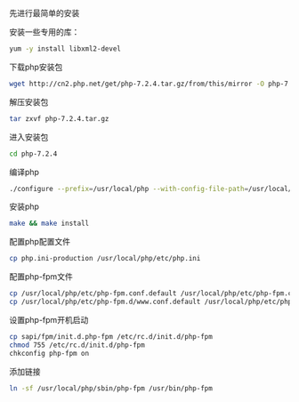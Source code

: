 先进行最简单的安装

安装一些专用的库：
```bash
yum -y install libxml2-devel
```

下载php安装包
```bash
wget http://cn2.php.net/get/php-7.2.4.tar.gz/from/this/mirror -O php-7.2.4.tar.gz
```

解压安装包
```bash
tar zxvf php-7.2.4.tar.gz
```

进入安装包
```bash
cd php-7.2.4
```

编译php
```bash
./configure --prefix=/usr/local/php --with-config-file-path=/usr/local/php/etc --enable-fpm
```

安装php
```bash
make && make install
```

配置php配置文件
```bash
cp php.ini-production /usr/local/php/etc/php.ini
```

配置php-fpm文件
```bash
cp /usr/local/php/etc/php-fpm.conf.default /usr/local/php/etc/php-fpm.conf
cp /usr/local/php/etc/php-fpm.d/www.conf.default /usr/local/php/etc/php-fpm.d/www.conf
```

设置php-fpm开机启动
```bash
cp sapi/fpm/init.d.php-fpm /etc/rc.d/init.d/php-fpm
chmod 755 /etc/rc.d/init.d/php-fpm
chkconfig php-fpm on
```

添加链接
```bash
ln -sf /usr/local/php/sbin/php-fpm /usr/bin/php-fpm
```